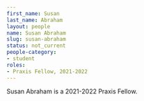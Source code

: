 ```yaml
---
first_name: Susan
last_name: Abraham
layout: people
name: Susan Abraham
slug: susan-abraham
status: not_current
people-category:
- student
roles:
- Praxis Fellow, 2021-2022
---
```

Susan Abraham is a 2021-2022 Praxis Fellow.